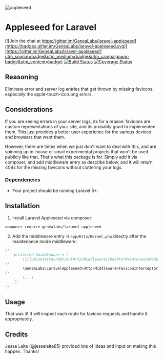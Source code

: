 ![appleseed](https://cloud.githubusercontent.com/assets/1791050/11131698/cb6e8396-8940-11e5-8448-7fb94aaed51c.jpg)

# Appleseed for Laravel
[![Join the chat at https://gitter.im/GeneaLabs/laravel-appleseed](https://badges.gitter.im/GeneaLabs/laravel-appleseed.svg)](https://gitter.im/GeneaLabs/laravel-appleseed?utm_source=badge&utm_medium=badge&utm_campaign=pr-badge&utm_content=badge)
[![Build Status](https://travis-ci.org/GeneaLabs/laravel-appleseed-tests.svg)](https://travis-ci.org/GeneaLabs/laravel-appleseed-tests) [![Coverage Status](https://coveralls.io/repos/GeneaLabs/laravel-appleseed-tests/badge.svg?branch=master&service=github)](https://coveralls.io/github/GeneaLabs/laravel-appleseed-tests?branch=master)

## Reasoning
Eliminate error and server log entries that get thrown by missing favicons, especially the apple-touch-icon.png errors.

## Considerations
If you are seeing errors in your server logs, its for a reason: favicons are custom representations of your site, and
 its probably good to implemented them. This just provides a better user experience for the various devices and browsers
 that want them.

However, there are times when we just don't want to deal with this, and are spinning up in-house or small experimental
 projects that won't be used publicly like that. That's what this package is for. Simply add it via composer, and add
 middleware entry as describe below, and it will return 404s for the missing favicons without cluttering your logs.

### Dependencies
- Your project should be running Laravel 5+.

## Installation
1. Install Laravel Appleseed via composer:
  ```sh
  composer require genealabs/laravel-appleseed
  ```

2. Add the middleware entry in `app/Http/Kernel.php` directly after the maintenance mode middleware:
  ```php
  /*
      protected $middleware = [
          \Illuminate\Foundation\Http\Middleware\CheckForMaintenanceMode::class,
  */
          \GeneaLabs\LaravelAppleseed\Http\Middleware\FaviconInterceptor::class,
  /*
          [...]
      ];
  */
  ```

## Usage
That was it! It will inspect each route for favicon requests and handle it appropriately.

## Credits
Jesse Leite (@jesseleite85) provided lots of ideas and input on making this happen. Thanks!
